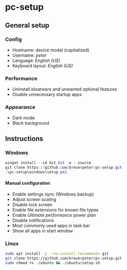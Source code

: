 # pc-setup

## General setup

### Config

- Hostname: device model (capitalized)
- Username: *peter*
- Language: *English (US)*
- Keyboard layout: *English (US)*

### Performance

- Uninstall bloatware and unwanted optional features
- Disable unnecessary startup apps

### Appearance

- Dark mode
- Black background

## Instructions

### Windows

```powershell
winget install --id Git.Git -e --source
git clone https://github.com/breuerpeter/pc-setup.git
.\pc-setup\windows\setup.ps1
```

#### Manual configuration

- Enable settings sync (Windows backup)
- Adjust screen scaling
- Disable lock screen
- Enable file extensions for known file types
- Enable *Ultimate performance* power plan
- Disable notifications
- Most commonly used apps in task bar
- Show all apps in start window

### Linux

```bash
sudo apt install -y --no-install-recommends git
git clone https://github.com/breuerpeter/pc-setup.git
sudo chmod +x ./ubuntu && ./ubuntu/setup.sh
```